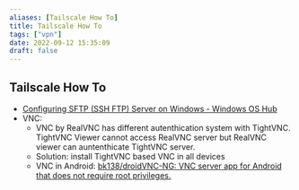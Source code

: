 ```yaml
---
aliases: [Tailscale How To]
title: Tailscale How To
tags: ["vpn"]
date: 2022-09-12 15:35:09
draft: false
---
```


## Tailscale How To

- [Configuring SFTP (SSH FTP) Server on Windows - Windows OS Hub](http://woshub.com/installing-sftp-ssh-ftp-server-on-windows-server-2012-r2/)
- VNC:
	- VNC by RealVNC has different autenthication system with TightVNC. TightVNC Viewer cannot access RealVNC server but RealVNC viewer can auntenthicate TightVNC server.
	- Solution: install TightVNC based VNC in all devices
	- VNC in Android: [bk138/droidVNC-NG: VNC server app for Android that does not require root privileges.](https://github.com/bk138/droidVNC-NG)
